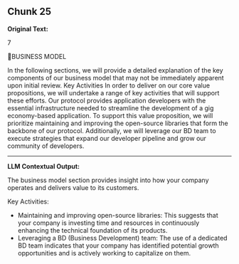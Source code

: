 ## Chunk 25

**Original Text:**

7

BUSINESS MODEL

In the following sections, we will provide a detailed explanation of the key components of our business
model that may not be immediately apparent upon initial review. Key Activities
In order to deliver on our core value propositions, we will undertake a range of key activities that will
support these efforts. Our protocol provides application developers with the essential infrastructure
needed to streamline the development of a gig economy-based application. To support this value
proposition, we will prioritize maintaining and improving the open-source libraries that form the
backbone of our protocol. Additionally, we will leverage our BD team to execute strategies that expand
our developer pipeline and grow our community of developers.

---

**LLM Contextual Output:**

The business model section provides insight into how your company operates and delivers value to its customers.

Key Activities:

* Maintaining and improving open-source libraries: This suggests that your company is investing time and resources in continuously enhancing the technical foundation of its products.
* Leveraging a BD (Business Development) team: The use of a dedicated BD team indicates that your company has identified potential growth opportunities and is actively working to capitalize on them.
